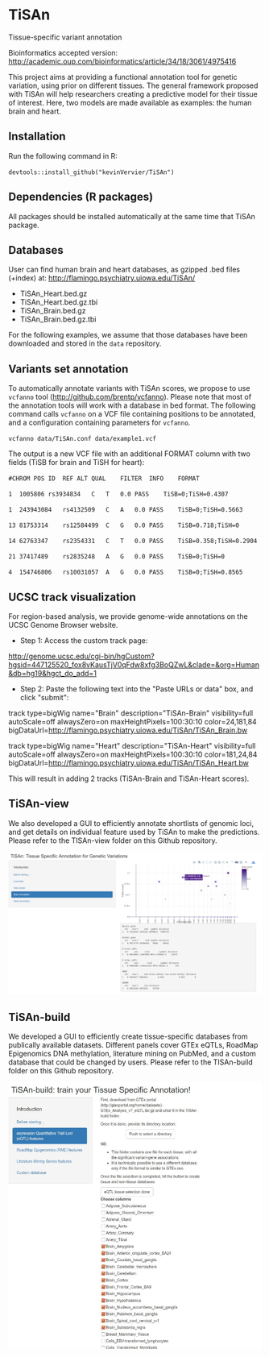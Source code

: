 # TiSAn
Tissue-specific variant annotation

Bioinformatics accepted version: http://academic.oup.com/bioinformatics/article/34/18/3061/4975416

This project aims at providing a functional annotation tool for genetic variation, using prior on different tissues.
The general framework proposed with TiSAn will help researchers creating a predictive model for their tissue of interest.
Here, two models are made available as examples: the human brain and heart.

## Installation 
Run the following command in R:

`devtools::install_github("kevinVervier/TiSAn")`

## Dependencies (R packages)
All packages should be installed automatically at the same time that TiSAn package.

## Databases
User can find human brain and heart databases, as gzipped .bed files (+index) at: http://flamingo.psychiatry.uiowa.edu/TiSAn/
- TiSAn_Heart.bed.gz
- TiSAn_Heart.bed.gz.tbi
- TiSAn_Brain.bed.gz
- TiSAn_Brain.bed.gz.tbi

For the following examples, we assume that those databases have been downloaded and stored in the `data` repository.

## Variants set annotation

To automatically annotate variants with TiSAn scores, we propose to use `vcfanno` tool (http://github.com/brentp/vcfanno). Please note that most of the annotation tools will work with a database in bed format.
The following command calls `vcfanno` on a VCF file containing positions to be annotated, and a configuration containing  parameters for `vcfanno`.

`vcfanno data/TiSAn.conf data/example1.vcf` 

The output is a new VCF file with an additional FORMAT column with two fields (TiSB for brain and TiSH for heart):

`#CHROM	POS	ID	REF	ALT	QUAL	FILTER	INFO	FORMAT`

`1	1005806	rs3934834	C	T	0.0	PASS	TiSB=0;TiSH=0.4307`

`1	243943084	rs4132509	C	A	0.0	PASS	TiSB=0;TiSH=0.5663`

`13	81753314	rs12584499	C	G	0.0	PASS	TiSB=0.718;TiSH=0`

`14	62763347	rs2354331	C	T	0.0	PASS	TiSB=0.358;TiSH=0.2904`

`21	37417489	rs2835248	A	G	0.0	PASS	TiSB=0;TiSH=0`

`4	154746806	rs10031057	A	G	0.0	PASS	TiSB=0;TiSH=0.8565`

## UCSC track visualization

For region-based analysis, we provide genome-wide annotations on the UCSC Genome Browser website. 
- Step 1: Access the custom track page: 

http://genome.ucsc.edu/cgi-bin/hgCustom?hgsid=447125520_fox8vKausTjV0qFdw8xfg3BoQZwL&clade=&org=Human&db=hg19&hgct_do_add=1

- Step 2: Paste the following text into the "Paste URLs or data" box, and click "submit":

track type=bigWig name="Brain" description="TiSAn-Brain" visibility=full autoScale=off alwaysZero=on maxHeightPixels=100:30:10 color=24,181,84 bigDataUrl=http://flamingo.psychiatry.uiowa.edu/TiSAn/TiSAn_Brain.bw

track type=bigWig name="Heart" description="TiSAn-Heart" visibility=full autoScale=off alwaysZero=on maxHeightPixels=100:30:10 color=181,24,84 bigDataUrl=http://flamingo.psychiatry.uiowa.edu/TiSAn/TiSAn_Heart.bw

This will result in adding 2 tracks (TiSAn-Brain and TiSAn-Heart scores).

## TiSAn-view

We also developed a GUI to efficiently annotate shortlists of genomic loci, and get details on individual feature used by TiSAn to make the predictions.
Please refer to the TISAn-view folder on this Github repository.

![screenshot](TiSAn-view/tisan_view.png)

## TiSAn-build

We developed a GUI to efficiently create tissue-specific databases from publically available datasets. Different panels cover GTEx eQTLs, RoadMap Epigenomics DNA methylation, literature mining on PubMed, and a custom database that could be changed by users.
Please refer to the TISAn-build folder on this Github repository.

![screenshot](TiSAn-build/SuppFigGUI1.jpg)
